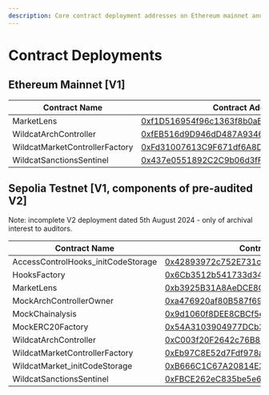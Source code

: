 ```yaml
---
description: Core contract deployment addresses on Ethereum mainnet and Sepolia testnet.
---
```


# Contract Deployments

## Ethereum Mainnet \[V1]

<table><thead><tr><th width="288">Contract Name</th><th>Contract Address</th></tr></thead><tbody><tr><td>MarketLens</td><td><a href="https://etherscan.io/address/0xf1D516954f96c1363f8b0aE48D79c8ddE6237847">0xf1D516954f96c1363f8b0aE48D79c8ddE6237847</a></td></tr><tr><td>WildcatArchController</td><td><a href="https://etherscan.io/address/0xfEB516d9D946dD487A9346F6fee11f40C6945eE4">0xfEB516d9D946dD487A9346F6fee11f40C6945eE4</a></td></tr><tr><td>WildcatMarketControllerFactory</td><td><a href="https://etherscan.io/address/0xFd31007613C9F671df6A8D4234901324986Bfd13">0xFd31007613C9F671df6A8D4234901324986Bfd13</a></td></tr><tr><td>WildcatSanctionsSentinel</td><td><a href="https://etherscan.io/address/0x437e0551892C2C9b06d3fFd248fe60572e08CD1A">0x437e0551892C2C9b06d3fFd248fe60572e08CD1A</a></td></tr></tbody></table>



## Sepolia Testnet \[V1, components of pre-audited V2]

Note: incomplete V2 deployment dated 5th August 2024 - only of archival interest to auditors.

<table><thead><tr><th width="287">Contract Name</th><th>Contract Address</th></tr></thead><tbody><tr><td>AccessControlHooks_initCodeStorage</td><td><a href="https://sepolia.etherscan.io/address/0x42893972c752E731c3457d0d541a2BC6fAdFE751">0x42893972c752E731c3457d0d541a2BC6fAdFE751</a></td></tr><tr><td>HooksFactory</td><td><a href="https://sepolia.etherscan.io/address/0x6Cb3512b541733d340Aa520b63105586588BD600">0x6Cb3512b541733d340Aa520b63105586588BD600</a></td></tr><tr><td>MarketLens</td><td><a href="https://sepolia.etherscan.io/address/0xb3925B31A8AeDCE8CFc885e0D5DAa057A1EA8A72">0xb3925B31A8AeDCE8CFc885e0D5DAa057A1EA8A72</a></td></tr><tr><td>MockArchControllerOwner</td><td><a href="https://sepolia.etherscan.io/address/0xa476920af80B587f696734430227869795E2Ea78">0xa476920af80B587f696734430227869795E2Ea78</a></td></tr><tr><td>MockChainalysis</td><td><a href="https://sepolia.etherscan.io/address/0x9d1060f8DEE8CBCf5eC772C51Ec671f70Cc7f8d9">0x9d1060f8DEE8CBCf5eC772C51Ec671f70Cc7f8d9</a></td></tr><tr><td>MockERC20Factory</td><td><a href="https://sepolia.etherscan.io/address/0x54A3103904977DCb3C2fB782059F5431db90C96e">0x54A3103904977DCb3C2fB782059F5431db90C96e</a></td></tr><tr><td>WildcatArchController</td><td><a href="https://sepolia.etherscan.io/address/0xC003f20F2642c76B81e5e1620c6D8cdEE826408f">0xC003f20F2642c76B81e5e1620c6D8cdEE826408f</a></td></tr><tr><td>WildcatMarketControllerFactory</td><td><a href="https://sepolia.etherscan.io/address/0xEb97C8E52d7Fdf978a64a538F28271Fd8499b864">0xEb97C8E52d7Fdf978a64a538F28271Fd8499b864</a></td></tr><tr><td>WildcatMarket_initCodeStorage</td><td><a href="https://sepolia.etherscan.io/address/0xB666C1C67A20814E3eEE15A06780E0821Ae30dd1">0xB666C1C67A20814E3eEE15A06780E0821Ae30dd1</a></td></tr><tr><td>WildcatSanctionsSentinel</td><td><a href="https://sepolia.etherscan.io/address/0xFBCE262eC835be5e6A458cE1722EeCe0E453316B">0xFBCE262eC835be5e6A458cE1722EeCe0E453316B</a></td></tr></tbody></table>

